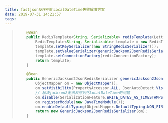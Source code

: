 ```yaml
---
title: fastjson反序列化LocalDateTime失败解决方案
date: 2019-07-31 14:21:57
tags:
---
```


> ```java
>     @Bean
>     public RedisTemplate<String, Serializable> redisTemplate(LettuceConnectionFactory redisConnectionFactory) {
>         RedisTemplate<String, Serializable> template = new RedisTemplate<>();
>         template.setKeySerializer(new StringRedisSerializer());
>         template.setValueSerializer(genericJackson2JsonRedisSerializer());
>         template.setConnectionFactory(redisConnectionFactory);
>         return template;
>     }
> 
>     @Bean
>     public GenericJackson2JsonRedisSerializer genericJackson2JsonRedisSerializer() {
>         ObjectMapper om = new ObjectMapper();
>         om.setVisibility(PropertyAccessor.ALL, JsonAutoDetect.Visibility.ANY);
>         // 解决jackson2无法反序列化LocalDateTime的问题
>         om.disable(SerializationFeature.WRITE_DATES_AS_TIMESTAMPS);
>         om.registerModule(new JavaTimeModule());
>         om.enableDefaultTyping(ObjectMapper.DefaultTyping.NON_FINAL, JsonTypeInfo.As.PROPERTY);
>         return new GenericJackson2JsonRedisSerializer(om);
>     }
> ```

